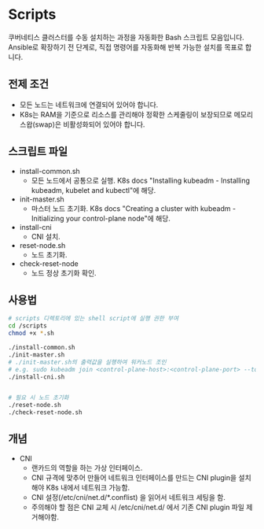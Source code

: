 # Scripts

쿠버네티스 클러스터를 수동 설치하는 과정을 자동화한 Bash 스크립트 모음입니다.  
Ansible로 확장하기 전 단계로, 직접 명령어를 자동화해 반복 가능한 설치를 목표로 합니다.

## 전제 조건
- 모든 노드는 네트워크에 연결되어 있어야 합니다.
- K8s는 RAM을 기준으로 리소스를 관리해야 정확한 스케줄링이 보장되므로 메모리 스왑(swap)은 비활성화되어 있어야 합니다.

## 스크립트 파일
- install-common.sh  
  - 모든 노드에서 공통으로 실행. K8s docs "Installing kubeadm - Installing kubeadm, kubelet and kubectl"에 해당.
- init-master.sh  
  - 마스터 노드 초기화. K8s docs "Creating a cluster with kubeadm - Initializing your control-plane node"에 해당.
- install-cni
  - CNI 설치.
- reset-node.sh  
  - 노드 초기화. 
- check-reset-node
  - 노드 정상 초기화 확인.

## 사용법
```bash
# scripts 디렉토리에 있는 shell script에 실행 권한 부여
cd /scripts
chmod +x *.sh

./install-common.sh
./init-master.sh
# ./init-master.sh의 출력값을 실행하여 워커노드 조인
# e.g. sudo kubeadm join <control-plane-host>:<control-plane-port> --token <token> --discovery-token-ca-cert-hash sha256:<hash>
./install-cni.sh


# 필요 시 노드 초기화
./reset-node.sh
./check-reset-node.sh
```

## 개념
- CNI
  - 랜카드의 역할을 하는 가상 인터페이스.
  - CNI 규격에 맞추어 만들어 네트워크 인터페이스를 만드는 CNI plugin을 설치해야 K8s 내에서 네트워크 가능함.
  - CNI 설정(/etc/cni/net.d/*.conflist) 을 읽어서 네트워크 세팅을 함.
  - 주의해야 할 점은 CNI 교체 시 /etc/cni/net.d/ 에서 기존 CNI plugin 파일 제거해야함.